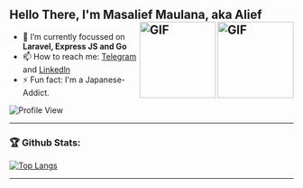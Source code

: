 ## Hello There, I'm Masalief Maulana, aka Alief <br><img align="right" alt="GIF" height="135px" src="https://media0.giphy.com/media/8vHVIUaroksRmPQNei/giphy.gif" /><img align="right" alt="GIF" height="135px" src="https://24.media.tumblr.com/ceb6634f80ee576d89447a600d7e1bbc/tumblr_mlep8vEtSp1sor55qo1_400.gif" />

- 🌱 I’m currently focussed on **Laravel, Express JS and Go**
- 📫 How to reach me: [Telegram](https://telegram.me/Viole403) and [Linkedln](https://www.linkedin.com/in/masalief-maulana)
- ⚡ Fun fact: I'm a Japanese-Addict.

![Profile View](https://komarev.com/ghpvc/?username=Viole403&label=PROFILE+VIEW&style=for-the-badge)


<!--   <p align="center">
  <a href="http://discord.com/users/541511417661095968">
    <img src="https://discord.c99.nl/widget/theme-3/541511417661095968.png">
  </a>
</p> -->

---

### 🏆 Github Stats:

<!-- [![Viole403 github stats](https://github-readme-stats.vercel.app/api?username=Viole403&title_color=333&text_color=777&show_icons=true&icon_color=333&hide_border=true&count_private=true&include_all_commits=true)](https://github.com/Viole403) -->

[![Top Langs](https://github-readme-stats.vercel.app/api/top-langs/?username=Viole403&layout=compact&hide=c)](https://github.com/Viole403)

---


<!--## 👋 Contact Me

<p align="center">
  <a href="mailto:masaliefwork@gmail.com" target="blank"><img align="center" src="https://cdn.jsdelivr.net/npm/simple-icons@v9/icons/gmail.svg" alt="Masalief Maulana" height="30" width="30" /></a>
  <a href="https://twitter.com/viole403" target="blank"><img align="center" src="https://cdn.jsdelivr.net/npm/simple-icons@v9/icons/twitter.svg" alt="viole403" height="30" width="30" /></a>
  <a href="https://linkedin.com/in/masalief-maulana" target="blank"><img align="center" src="https://cdn.jsdelivr.net/npm/simple-icons@3.0.1/icons/linkedin.svg" alt="masalief-maulana" height="30" width="30" /></a>
  <a href="https://facebook.com/Viole403" target="blank"><img align="center" src="https://cdn.jsdelivr.net/npm/simple-icons@v9/icons/facebook.svg" alt="viole403" height="30" width="30" /></a>
  <a href="https://instagram.com/_aliefmaul" target="blank"><img align="center" src="https://cdn.jsdelivr.net/npm/simple-icons@v9/icons/instagram.svg" alt="_aliefmaul" height="30" width="30" /></a>
  <a href="https://t.me/Viole403" target="blank"><img align="center" src="https://cdn.jsdelivr.net/npm/simple-icons@v9/icons/telegram.svg" alt="viole403" height="30" width="30" /></a>
</p>
-->
